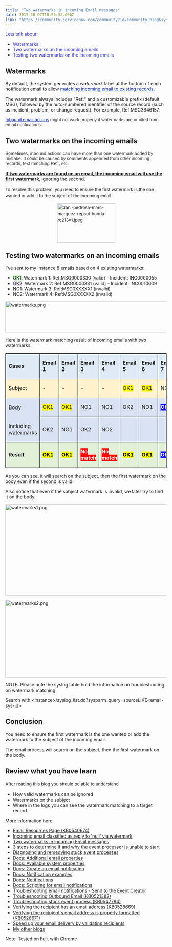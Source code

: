 ```yaml
---
title: "Two watermarks in incoming Email messages"
date: 2015-10-07T18:56:32.000Z
link: "https://community.servicenow.com/community?id=community_blog&sys_id=3a8c2ae1dbd0dbc01dcaf3231f9619fc"
---
```

<p><span style="color: #3334ca;">Lets talk about:</span></p><ul><li><span style="color: #3334ca;">Watermarks</span></li><li><span style="color: #3334ca;">Two watermarks on the incoming emails</span></li><li><span style="color: #3334ca;">Testing two watermarks on the incoming emails</span></li></ul><p></p><h2>Watermarks</h2><p></p><p>By default, the system generates a<span class="Apple-converted-space"> </span><em>watermark<span class="Apple-converted-space"> </span></em>label at the bottom of each notification email to allow<span class="Apple-converted-space"> </span><a href="http://wiki.servicenow.com/index.php?title=Inbound_Email_Actions#Matching_Incoming_Email_to_Existing_Records" style="color: #031da7;" title="Inbound Email Actions">matching incoming email to existing records</a>.</p><p>The watermark always includes "Ref:" and a customizable prefix (default MSG), followed by the auto-numbered identifier of the source record (such as incident, problem, or change request). For example, Ref:MSG3846157.</p><p></p><p><a href="http://wiki.servicenow.com/index.php?title=Inbound_Email_Actions" style="color: #031da7; font-family: Omnes-pro, Arial, Verdana, sans-serif; font-size: 14px; font-style: normal; font-weight: normal; text-align: start; text-indent: 0px;" title="Inbound Email Actions">Inbound email actions</a><span style="color: #333333; font-family: Omnes-pro, Arial, Verdana, sans-serif; font-size: 14px; font-style: normal; font-weight: normal; text-align: start; text-indent: 0px;"><span class="Apple-converted-space"> </span>might not work properly if watermarks are omitted from email notifications. <br/></span></p><p></p><h2>Two watermarks on the incoming emails</h2><p></p><p>S<span style="color: #333333; font-family: Omnes-pro, Arial, Verdana, sans-serif; font-size: 14px; font-style: normal; font-weight: normal; text-align: start; text-indent: 0px;">ometimes, inbound actions can have more than one watermark added by mistake. It could be caused by comments appended from other incoming records, text matching Ref:, etc.</span></p><p><span style="text-decoration: underline;"><strong>If two watermarks are found on an email, the incoming email will use the first watermark</strong></span>, ignoring the second.</p><p></p><p><span style="font-size: 10pt; line-height: 1.5em;">To resolve this problem, you need to ensure the first watermark is the one wanted or add it to the subject of the incoming email.</span></p><p></p><p><span style="font-size: 10pt; line-height: 1.5em;"><img   alt="dani-pedrosa-marc-marquez-repsol-honda-rc213v1.jpeg" class="image-3 jive-image" height="121" src="2bf32c02dbdc5304b322f4621f96195b.iix" style="width: 181px; height: 120.546px; display: block; margin-left: auto; margin-right: auto;" width="181"/></span></p><p></p><p></p><h2>Testing two watermarks on an incoming emails</h2><p></p><p>I've sent to my instance 8 emails based on 4 existing watermarks:</p><ul><li><span lang="EN-US" style="background: #CCFFCC;">OK1</span>: Watermark 1: Ref:MSG0000330 (valid) - Incident: INC0000055</li><li><span lang="EN-US" style="background: #E5DFEC;">OK2</span>: Watermark 2: Ref:MSG0000331 (valid) - Incident: INC0010009</li><li>NO1: Watermark 3: Ref:MSG0XXXXX1 (invalid)</li><li>NO2: Watermark 4: Ref:MSG0XXXXX2 (invalid)</li></ul><p></p><p><img   alt="watermarks.png" class="image-0 jive-image" src="a1f48ccadb58db048c8ef4621f961981.iix" style="height: 97px; width: 620px; display: block; margin-left: auto; margin-right: auto;"/></p><p></p><p>Here is the watermark matching result of incoming emails with two watermarks:</p><p></p><table border="1" cellpadding="0" cellspacing="0" style="border: solid black 1.0pt;"><tbody><tr><td style="border: solid black 1.0pt; background: #DEEAF6;" width="55"><p><strong>Cases</strong></p></td><td style="border: solid black 1.0pt; background: #DEEAF6;" width="43"><p><strong>Email 1</strong></p></td><td style="border: solid black 1.0pt; background: #DEEAF6;" width="43"><p><strong>Email 2</strong></p></td><td style="border: solid black 1.0pt; background: #DEEAF6;" width="44"><p><strong>Email 3</strong></p></td><td style="border: solid black 1.0pt; background: #DEEAF6;" width="44"><p><strong>Email 4</strong></p></td><td style="border: solid black 1.0pt; background: #DEEAF6;" width="43"><p><strong>Email 5</strong></p></td><td style="border: solid black 1.0pt; background: #DEEAF6;" width="43"><p><strong>Email 6</strong></p></td><td style="border: solid black 1.0pt; background: #DEEAF6;" width="43"><p><strong>Email 7</strong></p></td><td style="border: solid black 1.0pt; background: #DEEAF6;" width="44"><p><strong>Email 8</strong></p></td></tr><tr><td style="border: solid black 1.0pt; background: #FFF2CC;" width="55"><p>Subject</p></td><td style="border: solid black 1.0pt; background: #FFF2CC;" width="43"><p>-</p></td><td style="border: solid black 1.0pt; background: #FFF2CC;" width="43"><p>-</p></td><td style="border: solid black 1.0pt; background: #FFF2CC;" width="44"><p>-</p></td><td style="border: solid black 1.0pt; background: #FFF2CC;" width="44"><p>-</p></td><td style="border: solid black 1.0pt; background: #FFF2CC;" width="43"><p><span style="background: yellow;">OK1</span></p></td><td style="border: solid black 1.0pt; background: #FFF2CC;" width="43"><p><span style="background: yellow;">OK1</span></p></td><td style="border: solid black 1.0pt; background: #FFF2CC;" width="43"><p>NO1</p></td><td style="border: solid black 1.0pt; background: #FFF2CC;" width="44"><p>NO1</p></td></tr><tr><td style="border: solid black 1.0pt; border-bottom: none; background: #D9E2F3;" width="55"><p>Body</p></td><td style="border: solid black 1.0pt; background: #D9E2F3;" width="43"><p><span style="background: yellow;">OK1</span></p></td><td style="border: solid black 1.0pt; background: #D9E2F3;" width="43"><p><span style="background: yellow;">OK1</span></p></td><td style="border: solid black 1.0pt; background: #D9E2F3;" width="44"><p>NO1</p></td><td style="border: solid black 1.0pt; background: #D9E2F3;" width="44"><p>NO1</p></td><td style="border: solid black 1.0pt; background: #D9E2F3;" width="43"><p>OK2</p></td><td style="border: solid black 1.0pt; background: #D9E2F3;" width="43"><p>NO1</p></td><td style="border: solid black 1.0pt; background: #D9E2F3;" width="43"><p><span style="color: white; background: blue;"><strong>OK2</strong></span></p></td><td style="border: solid black 1.0pt; background: #D9E2F3;" width="44"><p>NO2</p></td></tr><tr><td style="border: solid black 1.0pt; border-top: none; background: #D9E2F3;" width="55"><p>Including watermarks</p></td><td style="border: solid black 1.0pt; background: #D9E2F3;" width="43"><p>OK2</p></td><td style="border: solid black 1.0pt; background: #D9E2F3;" width="43"><p>NO1</p></td><td style="border: solid black 1.0pt; background: #D9E2F3;" width="44"><p>OK2</p></td><td style="border: solid black 1.0pt; background: #D9E2F3;" width="44"><p>NO2</p></td><td style="border: solid black 1.0pt; background: #D9E2F3;" width="43"></td><td style="border: solid black 1.0pt; background: #D9E2F3;" width="43"></td><td style="border: solid black 1.0pt; background: #D9E2F3;" width="43"></td><td></td></tr><tr><td style="border: solid black 1.0pt; background: #E2EFD9;" width="55"><p><strong>Result</strong></p></td><td style="border: solid black 1.0pt; background: #E2EFD9;" width="43"><p><span style="color: black; background: yellow;"><strong>OK1</strong></span></p></td><td style="border: solid black 1.0pt; background: #E2EFD9;" width="43"><p><span style="color: black; background: yellow;"><strong>OK1</strong></span></p></td><td style="border: solid black 1.0pt; background: #E2EFD9;" width="44"><p><span style="color: white; background: red;"><strong>No match</strong></span></p></td><td style="border: solid black 1.0pt; background: #E2EFD9;" width="44"><p><span style="color: white; background: red;"><strong>No match</strong></span></p></td><td style="border: solid black 1.0pt; background: #E2EFD9;" width="43"><p><span style="color: black; background: yellow;"><strong>OK1</strong></span></p></td><td style="border: solid black 1.0pt; background: #E2EFD9;" width="43"><p><span style="color: black; background: yellow;"><strong>OK1</strong></span></p></td><td style="border: solid black 1.0pt; background: #E2EFD9;" width="43"><p><span style="color: white; background: blue;"><strong>OK2</strong></span></p></td><td style="border: solid black 1.0pt; background: #E2EFD9;" width="44"><p><span style="color: white; background: red;"><strong>No match</strong></span></p></td></tr></tbody></table><p></p><p>As you can see, it will search on the subject, then the first watermark on the body even if the second is valid.</p><p>Also notice that even if the subject watermark is invalid, we later try to find it on the body.</p><p></p><p></p><p><img   alt="watermarks1.png" class="image-1 jive-image" src="3e852775db941fc03eb27a9e0f961993.iix" style="height: 284px; width: 620px; display: block; margin-left: auto; margin-right: auto;"/></p><p><img   alt="watermarks2.png" class="image-2 jive-image" src="12c44d46db90130468c1fb651f961935.iix" style="height: 242px; width: 620px; display: block; margin-left: auto; margin-right: auto;"/></p><p>NOTE: Please note the syslog table hold the information on troubleshooting on watermark matching.</p><p>Search with &lt;instance&gt;/syslog_list.do?sysparm_query=sourceLIKE&lt;email-sys-id&gt;</p><p></p><h2>Conclusion</h2><p>You need to ensure the first watermark is the one wanted or add the watermark to the subject of the incoming email.</p><p>The email process will search on the subject, then the first watermark on the body.</p><p></p><h2>Review what you have learn</h2><p></p><p><span style="font-size: 10pt; line-height: 1.5em;">After reading this blog you should be able to understand</span></p><ul><li>How valid watermarks can be ignored</li><li>Watermarks on the subject</li><li>Where in the logs you can see the watermark matching to a target record.</li></ul><p></p><p>More information here:</p><ul><li><a title="i.service-now.com/kb_view.do?sysparm_article=KB0540674" href="https://hi.service-now.com/kb_view.do?sysparm_article=KB0540674">Email Resources Page (KB0540674)</a></li><li><a title="" _jive_internal="true" href="/community?id=community_blog&sys_id=bc7c22e1dbd0dbc01dcaf3231f961996">Incoming email classified as reply to 'null' via watermark</a></li><li><a title="" _jive_internal="true" href="/community?id=community_blog&sys_id=3a8c2ae1dbd0dbc01dcaf3231f9619fc">Two watermarks in incoming Email messages</a></li><li><a title="" _jive_internal="true" href="/community?id=community_blog&sys_id=ae9caee1dbd0dbc01dcaf3231f96193c">3 steps to determine if and why the event processor is unable to start</a></li><li><a title="" _jive_internal="true" href="/community?id=community_blog&sys_id=f0dc6665dbd0dbc01dcaf3231f961955">Diagnosing and remedying stuck event processes</a></li><li><a title="" _jive_internal="true" href="/community?id=community_blog&sys_id=c8edaae9dbd0dbc01dcaf3231f96199b">Docs: Additional email properties</a></li><li><a title="ocs.servicenow.com/bundle/istanbul-servicenow-platform/page/administer/reference-pages/reference/r_AvailableSystemProperties.html" href="https://docs.servicenow.com/bundle/istanbul-servicenow-platform/page/administer/reference-pages/reference/r_AvailableSystemProperties.html">Docs: Available system properties</a></li><li><a title="ocs.servicenow.com/bundle/istanbul-servicenow-platform/page/administer/wizards/task/t_CreateTheEmailNotification.html" href="https://docs.servicenow.com/bundle/istanbul-servicenow-platform/page/administer/wizards/task/t_CreateTheEmailNotification.html">Docs: Create an email notification</a></li><li><a title="ocs.servicenow.com/bundle/istanbul-servicenow-platform/page/administer/notification/concept/c_NotificationExamples.html" href="https://docs.servicenow.com/bundle/istanbul-servicenow-platform/page/administer/notification/concept/c_NotificationExamples.html">Docs: Notification examples</a></li><li><a title="ocs.servicenow.com/bundle/istanbul-servicenow-platform/page/script/server-scripting/concept/c_ScriptingForEmailNotifications.html" href="https://docs.servicenow.com/bundle/istanbul-servicenow-platform/page/script/server-scripting/concept/c_ScriptingForEmailNotifications.html">Docs: Notifications</a></li><li><a title="ocs.servicenow.com/bundle/istanbul-servicenow-platform/page/script/server-scripting/concept/c_ScriptingForEmailNotifications.html" href="https://docs.servicenow.com/bundle/istanbul-servicenow-platform/page/script/server-scripting/concept/c_ScriptingForEmailNotifications.html">Docs: Scripting for email notifications</a></li><li><a title="ocs.servicenow.com/bundle/istanbul-servicenow-platform/page/administer/notification/reference/notifications.html" href="https://docs.servicenow.com/bundle/istanbul-servicenow-platform/page/administer/notification/reference/notifications.html">Troubleshooting email notifications - Send to the Event Creator</a></li><li><a title="i.service-now.com/kb_view.do?sysparm_article=KB0547784" href="https://hi.service-now.com/kb_view.do?sysparm_article=KB0547784">Troubleshooting Outbound Email (KB0521382)</a></li><li><a title="i.service-now.com/kb_view.do?sysparm_article=KB0547784" href="https://hi.service-now.com/kb_view.do?sysparm_article=KB0547784">Troubleshooting stuck event process (KB0547784)</a></li><li><a title="i.service-now.com/kb_view.do?sysparm_article=KB0528669" href="https://hi.service-now.com/kb_view.do?sysparm_article=KB0528669">Verifying the recipient has an email address (KB0528669)</a></li><li><a title="i.service-now.com/kb_view.do?sysparm_article=KB0528671" href="https://hi.service-now.com/kb_view.do?sysparm_article=KB0528671">Verifying the recipient's email address is properly formatted (KB0528671)</a></li><li><a title="" _jive_internal="true" href="/community?id=community_blog&sys_id=932e6a6ddbd0dbc01dcaf3231f961953">Speed up your email delivery by validating recipients</a></li><li><a title="" _jive_internal="true" href="/people/jonnyseymour/content?filterID=contentstatus%5Bpublished%5D%7Eobjecttype%7Eobjecttype%5Bblogpost%5D">My other blogs</a></li></ul><p></p><p>Note: Tested on Fuji, with Chrome</p>